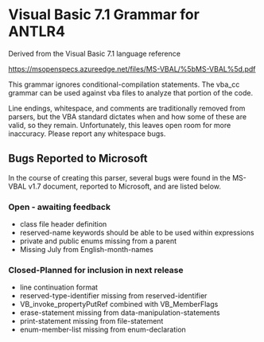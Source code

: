 # Visual Basic 7.1 Grammar for ANTLR4

Derived from the Visual Basic 7.1 language reference

https://msopenspecs.azureedge.net/files/MS-VBAL/%5bMS-VBAL%5d.pdf

This grammar ignores conditional-compilation statements. The vba_cc grammar can be used against vba files to analyze that portion of the code.

Line endings, whitespace, and comments are traditionally removed from parsers, but the VBA standard dictates when and how some of these are valid, so they remain. Unfortunately, this leaves open room for more inaccuracy. Please report any whitespace bugs.
## Bugs Reported to Microsoft
In the course of creating this parser, several bugs were found in the MS-VBAL v1.7 document, reported to Microsoft, and are listed below.
### Open - awaiting feedback
* class file header definition
* reserved-name keywords should be able to be used within expressions
* private and public enums missing from a parent
* Missing July from English-month-names

### Closed-Planned for inclusion in next release
* line continuation format
* reserved-type-identifier missing from reserved-identifier
* VB_invoke_propertyPutRef combined with VB_MemberFlags
* erase-statement missing from data-manipulation-statements
* print-statement missing from file-statement
* enum-member-list missing from enum-declaration
